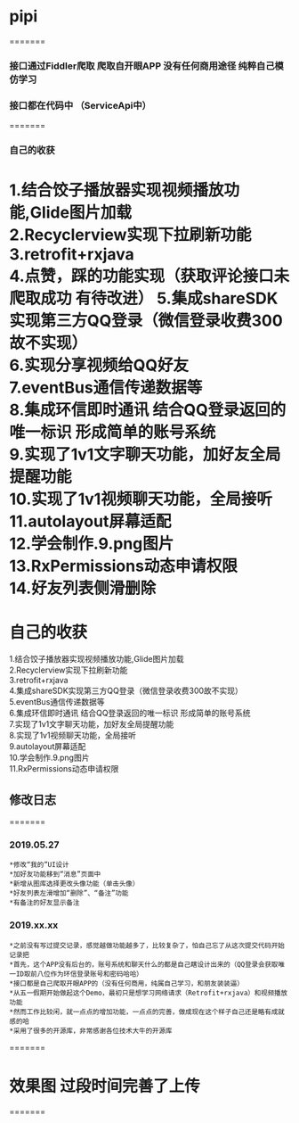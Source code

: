 # pipi
=======
### 接口通过Fiddler爬取 爬取自开眼APP 没有任何商用途径 纯粹自己模仿学习
### 接口都在代码中 （ServiceApi中）
=======
### 自己的收获
1.结合饺子播放器实现视频播放功能,Glide图片加载  
2.Recyclerview实现下拉刷新功能  
3.retrofit+rxjava  
4.点赞，踩的功能实现（获取评论接口未爬取成功 有待改进） 
5.集成shareSDK实现第三方QQ登录（微信登录收费300故不实现）  
6.实现分享视频给QQ好友  
7.eventBus通信传递数据等  
8.集成环信即时通讯 结合QQ登录返回的唯一标识 形成简单的账号系统  
9.实现了1v1文字聊天功能，加好友全局提醒功能   
10.实现了1v1视频聊天功能，全局接听    
11.autolayout屏幕适配  
12.学会制作.9.png图片  
13.RxPermissions动态申请权限  
14.好友列表侧滑删除  
=======
# 自己的收获
  1.结合饺子播放器实现视频播放功能,Glide图片加载  
  2.Recyclerview实现下拉刷新功能  
  3.retrofit+rxjava  
  4.集成shareSDK实现第三方QQ登录（微信登录收费300故不实现）  
  5.eventBus通信传递数据等  
  6.集成环信即时通讯 结合QQ登录返回的唯一标识 形成简单的账号系统  
  7.实现了1v1文字聊天功能，加好友全局提醒功能  
  8.实现了1v1视频聊天功能，全局接听  
  9.autolayout屏幕适配  
  10.学会制作.9.png图片  
  11.RxPermissions动态申请权限
## 修改日志
=======
### 2019.05.27
    *修改“我的”UI设计
    *加好友功能移到“消息”页面中
    *新增从图库选择更改头像功能（单击头像）
    *好友列表左滑增加“删除”、“备注”功能
    *有备注的好友显示备注
### 2019.xx.xx
    *之前没有写过提交记录，感觉越做功能越多了，比较复杂了，怕自己忘了从这次提交代码开始记录把
    *首先，这个APP没有后台的，账号系统和聊天什么的都是自己瞎设计出来的（QQ登录会获取唯一ID取前八位作为环信登录账号和密码哈哈）
    *接口都是自己爬取开眼APP的（没有任何商用，纯属自己学习，和朋友装装逼）
    *从五一假期开始做起这个Demo，最初只是想学习网络请求（Retrofit+rxjava）和视频播放功能
    *然而工作比较闲，就一点点的增加功能，一点点的完善，做成现在这个样子自己还是略有成就感的哈
    *采用了很多的开源库，非常感谢各位技术大牛的开源库
=======
# 效果图 过段时间完善了上传
=======
